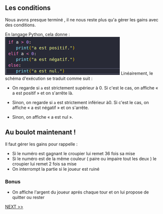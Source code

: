 ## Les conditions 

Nous avons presque terminé , il ne nous reste plus qu'a gèrer les gains avec des conditions. 

En langage Python, cela donne :
![Le python te félicite](../assets/if.png)
Linéairement, le schéma d'exécution se traduit comme suit :

  - On regarde si `a` est strictement supérieur à 0. Si c'est le cas, on affiche « a est positif » et on s'arrête là.

- Sinon, on regarde si `a` est strictement inférieur à0. Si c'est le cas, on affiche « a est négatif » et on s'arrête.

 - Sinon, on affiche « a est nul ».
 ## Au boulot maintenant ! 
Il faut gérer les gains pour rappelle : 
  - Si le numéro est gagnant le croupier lui remet 36 fois sa mise 
  - Si le numéro est de la même couleur ( paire ou impaire tout les deux ) le croupier lui remet 2 fois sa mise
  - On interrompt la partie si le joueur est ruiné
  ### Bonus
  - On affiche l'argent du joueur aprés chaque tour et on lui propose de quitter ou rester 


   <a href="solution.md">NEXT >> </a>
